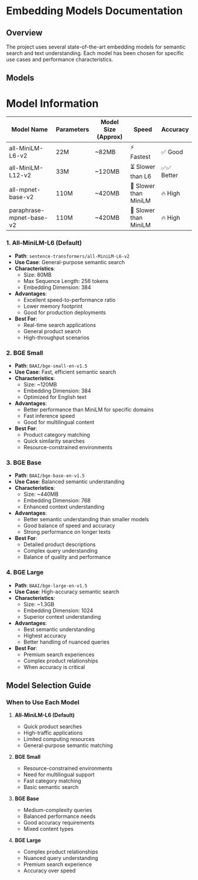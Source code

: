 # Embedding Models Documentation

## Overview
The project uses several state-of-the-art embedding models for semantic search and text understanding. Each model has been chosen for specific use cases and performance characteristics.

## Models

# Model Information

| Model Name                  | Parameters | Model Size (Approx) | Speed                   | Accuracy |
|-----------------------------|------------|---------------------|-------------------------|----------|
| all-MiniLM-L6-v2            | 22M        | ~82MB               | ⚡ Fastest               | ✅ Good  |
| all-MiniLM-L12-v2           | 33M        | ~120MB              | ⏳ Slower than L6       | ✅✅ Better |
| all-mpnet-base-v2           | 110M       | ~420MB              | 🚀 Slower than MiniLM   | 🔥 High  |
| paraphrase-mpnet-base-v2    | 110M       | ~420MB              | 🚀 Slower than MiniLM   | 🔥 High  |

### 1. All-MiniLM-L6 (Default)
- **Path**: `sentence-transformers/all-MiniLM-L6-v2`
- **Use Case**: General-purpose semantic search
- **Characteristics**:
  - Size: 80MB
  - Max Sequence Length: 256 tokens
  - Embedding Dimension: 384
- **Advantages**:
  - Excellent speed-to-performance ratio
  - Lower memory footprint
  - Good for production deployments
- **Best For**: 
  - Real-time search applications
  - General product search
  - High-throughput scenarios

### 2. BGE Small
- **Path**: `BAAI/bge-small-en-v1.5`
- **Use Case**: Fast, efficient semantic search
- **Characteristics**:
  - Size: ~120MB
  - Embedding Dimension: 384
  - Optimized for English text
- **Advantages**:
  - Better performance than MiniLM for specific domains
  - Fast inference speed
  - Good for multilingual content
- **Best For**:
  - Product category matching
  - Quick similarity searches
  - Resource-constrained environments

### 3. BGE Base
- **Path**: `BAAI/bge-base-en-v1.5`
- **Use Case**: Balanced semantic understanding
- **Characteristics**:
  - Size: ~440MB
  - Embedding Dimension: 768
  - Enhanced context understanding
- **Advantages**:
  - Better semantic understanding than smaller models
  - Good balance of speed and accuracy
  - Strong performance on longer texts
- **Best For**:
  - Detailed product descriptions
  - Complex query understanding
  - Balance of quality and performance

### 4. BGE Large
- **Path**: `BAAI/bge-large-en-v1.5`
- **Use Case**: High-accuracy semantic search
- **Characteristics**:
  - Size: ~1.3GB
  - Embedding Dimension: 1024
  - Superior context understanding
- **Advantages**:
  - Best semantic understanding
  - Highest accuracy
  - Better handling of nuanced queries
- **Best For**:
  - Premium search experiences
  - Complex product relationships
  - When accuracy is critical

## Model Selection Guide

### When to Use Each Model

1. **All-MiniLM-L6 (Default)**
   - Quick product searches
   - High-traffic applications
   - Limited computing resources
   - General-purpose semantic matching

2. **BGE Small**
   - Resource-constrained environments
   - Need for multilingual support
   - Fast category matching
   - Basic semantic search

3. **BGE Base**
   - Medium-complexity queries
   - Balanced performance needs
   - Good accuracy requirements
   - Mixed content types

4. **BGE Large**
   - Complex product relationships
   - Nuanced query understanding
   - Premium search experience
   - Accuracy over speed

